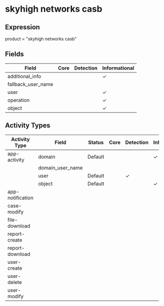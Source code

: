skyhigh networks casb
=====================

Expression
----------

product = "skyhigh networks casb"

Fields
------

| Field              | Core | Detection | Informational |
| ------------------ | ---- | --------- | ------------- |
| additional_info    |      |           | &#10003;      |
| fallback_user_name |      |           |               |
| user               |      |           | &#10003;      |
| operation          |      |           | &#10003;      |
| object             |      |           | &#10003;      |

Activity Types
--------------

| Activity Type    | Field            | Status  | Core | Detection | Informational |
| ---------------- | ---------------- | ------- | ---- | --------- | ------------- |
| app-activity     | domain           | Default |      |           | &#10003;      |
|                  | domain_user_name |         |      |           |               |
|                  | user             | Default |      | &#10003;  |               |
|                  | object           | Default |      |           | &#10003;      |
| app-notification |                  |         |      |           |               |
| case-modify      |                  |         |      |           |               |
| file-download    |                  |         |      |           |               |
| report-create    |                  |         |      |           |               |
| report-download  |                  |         |      |           |               |
| user-create      |                  |         |      |           |               |
| user-delete      |                  |         |      |           |               |
| user-modify      |                  |         |      |           |               |

